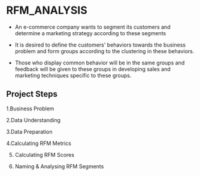 # RFM_ANALYSIS

* An e-commerce company wants to segment its customers and determine a marketing strategy according to these segments

* It is desired to define the customers' behaviors towards the business problem and form groups according to the clustering in these behaviors. 

* Those who display common behavior will be in the same groups and feedback will be given to these groups in developing sales and marketing techniques specific to these groups.

## Project Steps

1.Business Problem

2.Data Understanding

3.Data Preparation

4.Calculating RFM Metrics

5. Calculating RFM Scores

6. Naming & Analysing RFM Segments
